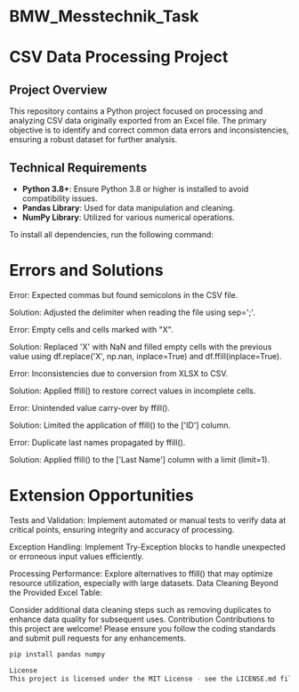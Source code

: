 # BMW_Messtechnik_Task

# CSV Data Processing Project

## Project Overview

This repository contains a Python project focused on processing and analyzing CSV data originally exported from an Excel file. The primary objective is to identify and correct common data errors and inconsistencies, ensuring a robust dataset for further analysis.

## Technical Requirements

- **Python 3.8+**: Ensure Python 3.8 or higher is installed to avoid compatibility issues.
- **Pandas Library**: Used for data manipulation and cleaning.
- **NumPy Library**: Utilized for various numerical operations.

To install all dependencies, run the following command:

# Errors and Solutions

Error: Expected commas but found semicolons in the CSV file.

Solution: Adjusted the delimiter when reading the file using sep=';'.

Error: Empty cells and cells marked with "X".

Solution: Replaced 'X' with NaN and filled empty cells with the previous value using df.replace('X', np.nan, inplace=True) and df.ffill(inplace=True).

Error: Inconsistencies due to conversion from XLSX to CSV.

Solution: Applied ffill() to restore correct values in incomplete cells.

Error: Unintended value carry-over by ffill().

Solution: Limited the application of ffill() to the ['ID'] column.

Error: Duplicate last names propagated by ffill().

Solution: Applied ffill() to the ['Last Name'] column with a limit (limit=1).

# Extension Opportunities

Tests and Validation:
Implement automated or manual tests to verify data at critical points, ensuring integrity and accuracy of processing.

Exception Handling:
Implement Try-Exception blocks to handle unexpected or erroneous input values efficiently.

Processing Performance:
Explore alternatives to ffill() that may optimize resource utilization, especially with large datasets.
Data Cleaning Beyond the Provided Excel Table:

Consider additional data cleaning steps such as removing duplicates to enhance data quality for subsequent uses.
Contribution
Contributions to this project are welcome! Please ensure you follow the coding standards and submit pull requests for any enhancements.

```bash
pip install pandas numpy

License
This project is licensed under the MIT License - see the LICENSE.md file for details.
